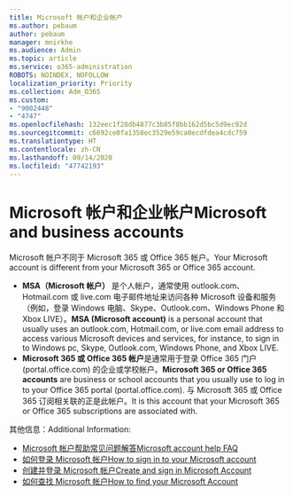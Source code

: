 ```yaml
---
title: Microsoft 帐户和企业帐户
ms.author: pebaum
author: pebaum
manager: mnirkhe
ms.audience: Admin
ms.topic: article
ms.service: o365-administration
ROBOTS: NOINDEX, NOFOLLOW
localization_priority: Priority
ms.collection: Adm_O365
ms.custom:
- "9002448"
- "4747"
ms.openlocfilehash: 132eec1f28db4877c3b85f8bb162d5bc5d9ec92d
ms.sourcegitcommit: c6692ce0fa1358ec3529e59ca0ecdfdea4cdc759
ms.translationtype: HT
ms.contentlocale: zh-CN
ms.lasthandoff: 09/14/2020
ms.locfileid: "47742193"
---
```

# <a name="microsoft-and-business-accounts"></a><span data-ttu-id="70ade-102">Microsoft 帐户和企业帐户</span><span class="sxs-lookup"><span data-stu-id="70ade-102">Microsoft and business accounts</span></span>

<span data-ttu-id="70ade-103">Microsoft 帐户不同于 Microsoft 365 或 Office 365 帐户。</span><span class="sxs-lookup"><span data-stu-id="70ade-103">Your Microsoft account is different from your Microsoft 365 or Office 365 account.</span></span>

- <span data-ttu-id="70ade-104">**MSA（Microsoft 帐户）** 是个人帐户，通常使用 outlook.com、Hotmail.com 或 live.com 电子邮件地址来访问各种 Microsoft 设备和服务（例如，登录 Windows 电脑、Skype、Outlook.com、Windows Phone 和 Xbox LIVE）。</span><span class="sxs-lookup"><span data-stu-id="70ade-104">**MSA (Microsoft account)** is a personal account that usually uses an outlook.com, Hotmail.com, or live.com email address to access various Microsoft devices and services, for instance, to sign in to Windows pc, Skype, Outlook.com, Windows Phone, and Xbox LIVE.</span></span>
- <span data-ttu-id="70ade-105">**Microsoft 365 或 Office 365 帐户**是通常用于登录 Office 365 门户 (portal.office.com) 的企业或学校帐户。</span><span class="sxs-lookup"><span data-stu-id="70ade-105">**Microsoft 365 or Office 365 accounts** are business or school accounts that you usually use to log in to your Office 365 portal (portal.office.com).</span></span> <span data-ttu-id="70ade-106">与 Microsoft 365 或 Office 365 订阅相关联的正是此帐户。</span><span class="sxs-lookup"><span data-stu-id="70ade-106">It is this account that your Microsoft 365 or Office 365 subscriptions are associated with.</span></span>

<span data-ttu-id="70ade-107">其他信息：</span><span class="sxs-lookup"><span data-stu-id="70ade-107">Additional Information:</span></span>

- [<span data-ttu-id="70ade-108">Microsoft 帐户帮助常见问题解答</span><span class="sxs-lookup"><span data-stu-id="70ade-108">Microsoft account help FAQ</span></span>](https://support.microsoft.com/hub/4294457/microsoft-account-help) 
- [<span data-ttu-id="70ade-109">如何登录 Microsoft 帐户</span><span class="sxs-lookup"><span data-stu-id="70ade-109">How to sign in to your Microsoft account</span></span>](https://support.microsoft.com/help/4028195/microsoft-account-how-to-sign-in)
- [<span data-ttu-id="70ade-110">创建并登录 Microsoft 帐户</span><span class="sxs-lookup"><span data-stu-id="70ade-110">Create and sign in Microsoft Account</span></span>](https://account.microsoft.com/account)
- [<span data-ttu-id="70ade-111">如何查找 Microsoft 帐户</span><span class="sxs-lookup"><span data-stu-id="70ade-111">How to find your Microsoft Account</span></span>](https://support.microsoft.com/help/13811/microsoft-account-how-to-find)
